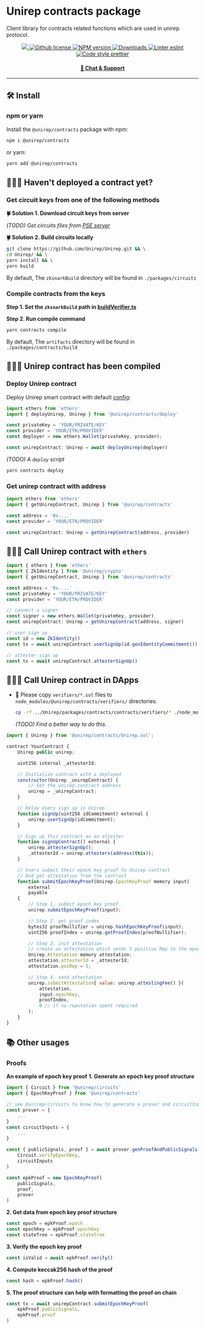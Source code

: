 # Unirep contracts package

Client library for contracts related functions which are used in unirep protocol.

<p align="center">
    <a href="https://github.com/unirep/unirep">
        <img src="https://img.shields.io/badge/project-unirep-blue.svg?style=flat-square">
    </a>
    <a href="https://github.com/unirep/unirep/blob/master/LICENSE">
        <img alt="Github license" src="https://img.shields.io/github/license/unirep/unirep.svg?style=flat-square">
    </a>
    <a href="https://www.npmjs.com/package/@unirep/contracts">
        <img alt="NPM version" src="https://img.shields.io/npm/v/@unirep/contracts?style=flat-square" />
    </a>
    <a href="https://npmjs.org/package/@unirep/contracts">
        <img alt="Downloads" src="https://img.shields.io/npm/dm/@unirep/contracts.svg?style=flat-square" />
    </a>
    <a href="https://eslint.org/">
        <img alt="Linter eslint" src="https://img.shields.io/badge/linter-eslint-8080f2?style=flat-square&logo=eslint" />
    </a>
    <a href="https://prettier.io/">
        <img alt="Code style prettier" src="https://img.shields.io/badge/code%20style-prettier-f8bc45?style=flat-square&logo=prettier" />
    </a>
</p>

<div align="center">
    <h4>
        <a href="https://discord.gg/VzMMDJmYc5">
            🤖 Chat &amp; Support
        </a>
    </h4>
</div>

---

## 🛠 Install

### npm or yarn

Install the `@unirep/contracts` package with npm:

```bash
npm i @unirep/contracts
```

or yarn:

```bash
yarn add @unirep/contracts
```

## 👩🏻‍⚕️ Haven't deployed a contract yet?

### Get circuit keys from one of the following methods

**🍀 Solution 1. Download circuit keys from server**

_(TODO) Get circuits files from [PSE server](http://www.trusted-setup-pse.org/)_

**🍀 Solution 2. Build circuits locally**

```bash
git clone https://github.com/Unirep/Unirep.git && \
cd Unirep/ && \
yarn install && \
yarn build
```

By default, The `zksnarkBuild` directory will be found in `./packages/circuits`

### Compile contracts from the keys

**Step 1. Set the `zksnarkBuild` path in [buildVerifier.ts](./scripts/buildVerifiers.ts)**

**Step 2. Run compile command**

```bash
yarn contracts compile
```

By default, The `artifacts` directory will be found in `./packages/contracts/build`

## 🙆🏻‍♀️ Unirep contract has been compiled

### Deploy Unirep contract

Deploy Unirep smart contract with default [config](../circuits/config/index.ts):

```typescript
import ethers from 'ethers'
import { deployUnirep, Unirep } from '@unirep/contracts/deploy'

const privateKey = 'YOUR/PRIVATE/KEY'
const provider = 'YOUR/ETH/PROVIDER'
const deployer = new ethers.Wallet(privateKey, provider);

const unirepContract: Unirep = await deployUnirep(deployer)
```

_(TODO) A `deploy` script_
```bash
yarn contracts deploy
```

### Get unirep contract with address

```typescript
import ethers from 'ethers'
import { getUnirepContract, Unirep } from '@unirep/contracts'

const address = '0x....'
const provider = 'YOUR/ETH/PROVIDER'

const unirepContract: Unirep = getUnirepContract(address, provider)
```

## 🧑🏻‍💻 Call Unirep contract with `ethers`

```typescript
import { ethers } from 'ethers'
import { ZkIdentity } from '@unirep/crypto'
import { getUnirepContract, Unirep } from '@unirep/contracts'

const address = '0x....'
const privateKey = 'YOUR/PRIVATE/KEY'
const provider = 'YOUR/ETH/PROVIDER'

// connect a signer
const signer = new ethers.Wallet(privateKey, provider)
const unirepContract: Unirep = getUnirepContract(address, signer)

// user sign up
const id = new ZkIdentity()
const tx = await unirepContract.userSignUp(id.genIdentityCommitment())

// attester sign up
const tx = await unirepContract.attesterSignUp()
```

## 🙋🏻‍♂️ Call Unirep contract in DApps

-   🚸 Please copy `verifiers/*.sol` files to `node_modules/@unirep/contracts/verifiers/` directories.
    ```bash
    cp -rf ../Unirep/packages/contracts/contracts/verifiers/* ./node_modules/@unirep/contracts/verifiers
    ```
    _(TODO) Find a better way to do this._

```javascript
import { Unirep } from '@unirep/contracts/Unirep.sol';

contract YourContract {
    Unirep public unirep;

    uint256 internal _attesterId;

    // Initialize contract with a deployed
    constructor(Unirep _unirepContract) {
        // Set the unirep contract address
        unirep = _unirepContract;
    }

    // Relay Users sign up in Unirep
    function signUp(uint256 idCommitment) external {
        unirep.userSignUp(idCommitment);
    }

    // Sign up this contract as an attester
    function signUpContract() external {
        unirep.attesterSignUp();
        _attesterId = unirep.attesters(address(this));
    }

    // Users submit their epoch key proof to Unirep contract
    // And get attestation from the contract
    function submitEpochKeyProof(Unirep.EpochKeyProof memory input)
        external
        payable
    {
        // Step 1. submit epoch key proof
        unirep.submitEpochKeyProof(input);

        // Step 2. get proof index
        bytes32 proofNullifier = unirep.hashEpochKeyProof(input);
        uint256 proofIndex = unirep.getProofIndex(proofNullifier);

        // Step 3. init attestation
        // create an attestation which sends 5 positive Rep to the epochKey
        Unirep.Attestation memory attestation;
        attestation.attesterId = _attesterId;
        attestation.posRep = 5;

        // Step 4. send attestation
        unirep.submitAttestation{ value: unirep.attestingFee() }(
            attestation,
            input.epochKey,
            proofIndex,
            0 // if no reputation spent required
        );
    }
}
```

## 📚 Other usages

### Proofs

**An example of epoch key proof**
**1. Generate an epoch key proof structure**
```typescript
import { Circuit } from '@unirep/circuits'
import { EpochKeyProof } from '@unirep/contracts'

// see @unirep/circuits to know how to generate a prover and circuitInputs
const prover = {
    ...
}
const circuitInputs = {
    ...
}

const { publicSignals, proof } = await prover.genProofAndPublicSignals(
    Circuit.verifyEpochKey,
    circuitInputs
)

const epkProof = new EpochKeyProof(
    publicSignals,
    proof,
    prover
)
```
**2. Get data from epoch key proof structure**
```typescript
const epoch = epkProof.epoch
const epochKey = epkProof.epochKey
const stateTree = epkProof.stateTree
```

**3. Verify the epoch key proof**
```typescript
const isValid = await epkProof.verify()
```

**4. Compute keccak256 hash of the proof**
```typescript
const hash = epkProof.hash()
```

**5. The proof structure can help with formatting the proof on chain**
```typescript
const tx = await unirepContract.submitEpochKeyProof(
    epkProof.publicSignals,
    epkProof.proof
)
```
